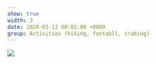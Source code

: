 ```yaml
---
show: true
width: 3
date: 2020-01-12 00:01:00 +0800
group: Activities (hiking, footabll, crabing)
---
```

<div>
<img src="{{ 'assets/images/photos/hiking.jpg' | relative_url }}" class="img-fluid rounded-xl" >
</div>